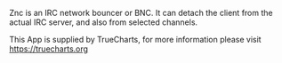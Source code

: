 Znc is an IRC network bouncer or BNC. It can detach the client from the actual IRC server, and also from selected channels.

This App is supplied by TrueCharts, for more information please visit https://truecharts.org
